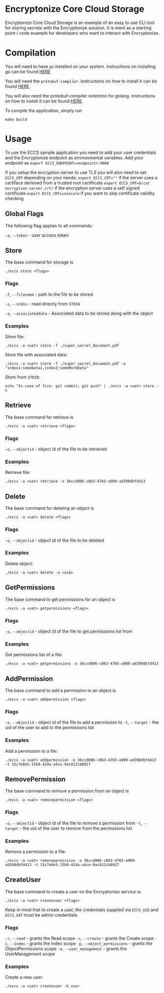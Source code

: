 # Encryptonize Core Cloud Storage

Encryptonize Core Cloud Storage is an example of an easy to use CLI tool for storing secrets with the Encryptonize solution. It is ment as a starting point / code example for developers who want to interact with Encryptonize.

# Compilation
You will need to have `go` installed on your system. Instructions on installing go can be found [HERE](https://golang.org/doc/install)

You will need the `protobuf-compiler`. Instructions on how to install it can be found [HERE](https://grpc.io/docs/protoc-installation/).

You will also need the protobuf-compiler extention for golang. Instructions on how to install it can be found [HERE](https://grpc.io/docs/languages/go/quickstart/#prerequisites).

To compile the application, simply run
```
make build
```

# Usage

To use the ECCS sample application you need to add your user credentials and the Encryptonize endpoint as environmental variables.
Add your endpoint as `export ECCS_ENDPOINT=<endpoint>:9000`

If you setup the encryption server to use TLS you will also need to set `ECCS_CRT` depending on your needs:
`export ECCS_CRT=""` if the server uses a certiface derieved from a trusted root certificate
`export ECCS_CRT=$(cat encryption-server.crt)` if the encryption server uses a self signed certificate
`export ECCS_CRT=insecure` if you want to skip certificate validity checking

## Global Flags

The following flag applies to all commands:

`-a`, `--token` - user access token

## Store
The base command for storage is
```
./eccs store <flags>
```

### Flags

`-f`, `--filename` - path to the file to be stored

`-s`, `--stdin` - read directly from `STDIN`

`-a`, `--associateddata` - Associated data to be stored along with the object

### Examples
Store file:
```
./eccs -a <uat> store -f ./super_secret_document.pdf
```
Store file with associated data:
```
./eccs -a <uat> store -f ./super_secret_document.pdf -a "index1:someData1,index2:someMoreData"
```

Store from `STDIN`:
```
echo "In case of fire: git commit; git push" | ./eccs -a <uat> store -s
```

## Retrieve
The base command for retrieve is
```
./eccs -a <uat> retrieve <flags>
```

### Flags

`-o`, `--objectid` - object id of the file to be retrieved

### Examples
Retrieve file:
```
./eccs -a <uat> retrieve -o 36ccd006-c063-4765-a909-ad398dbfd413
```

## Delete
The base command for deleting an object is
```
./eccs -a <uat> delete <flags>
```

### Flags

`-o`, `--objectid` - object id of the file to be deleted

### Examples
Delete object:
```
./eccs -a <uat> delete -o <oid>
```

## GetPermissions
The base command to get permissions for an object is
```
./eccs -a <uat> getpermissions <flags>
```

### Flags

`-o`, `--objectid` - object id of the file to get permissions list from

### Examples
Get permissions list of a file:
```
./eccs -a <uat> getpermissions -o 36ccd006-c063-4765-a909-ad398dbfd413
```

## AddPermission
The base command to add a permission to an object is
```
./eccs -a <uat> addpermission <flags>
```

### Flags

`-o`, `--objectid` - object id of the file to add a permission to
`-t`, `--target` - the uid of the user to add to the permissions list

### Examples
Add a permission to a file:
```
./eccs -a <uat> addpermission -o 36ccd006-c063-4765-a909-ad398dbfd413 -t 31c7e8e5-15b8-42da-a4ce-9ac812cb0927
```

## RemovePermission
The base command to remove a permission from an object is
```
./eccs -a <uat> removepermission <flags>
```

### Flags

`-o`, `--objectid` - object id of the file to remove a permission from
`-t`, `--target` - the uid of the user to remove from the permissions list

### Examples
Remove a permission to a file:
```
./eccs -a <uat> removepermission -o 36ccd006-c063-4765-a909-ad398dbfd413 -t 31c7e8e5-15b8-42da-a4ce-9ac812cb0927
```

## CreateUser
The base command to create a user on the Encryptonize service is:
```
./eccs -a <uat> createuser <flags>
```
Keep in mind that to create a user, the credentials supplied via `ECCS_UID` and `ECCS_UAT` must be admin credentials.

### Flags

`-r`, `--read` - grants the Read scope
`-c`, `--create` - grants the Create scope
`-i`, `--index` - grants the Index scope
`-p`, `--object_permissions` - grants the ObjectPermissions scope
`-m`, `--user_management` - grants the UserManagement scope

### Examples
Create a new user:
```
./eccs -a <uat> createuser -k user
```
